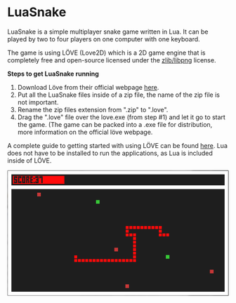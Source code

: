 # LuaSnake

LuaSnake is a simple multiplayer snake game written in Lua. It can be played by two to four players on one computer with one keyboard.

The game is using LÖVE (Love2D) which is a 2D game engine that is completely free and open-source licensed under the [zlib/libpng](http://www.opensource.org/licenses/Zlib) license.

**Steps to get LuaSnake running**

1. Download Löve from their official webpage [here](https://love2d.org/).
2. Put all the LuaSnake files inside of a zip file, the name of the zip file is not important.
3. Rename the zip files extension from ".zip" to ".love".
4. Drag the ".love" file over the love.exe (from step #1) and let it go to start the game. (The game can be packed into a .exe file for distribution, more information on the official löve webpage.

A complete guide to getting started with using LÖVE can be found [here](http://nova-fusion.com/2011/06/14/a-guide-to-getting-started-with-love2d/). Lua does not have to be installed to run the applications, as Lua is included inside of LÖVE.

![](https://raw.githubusercontent.com/linfredriksson/LuaSnake/master/img/lua_snake.png)
